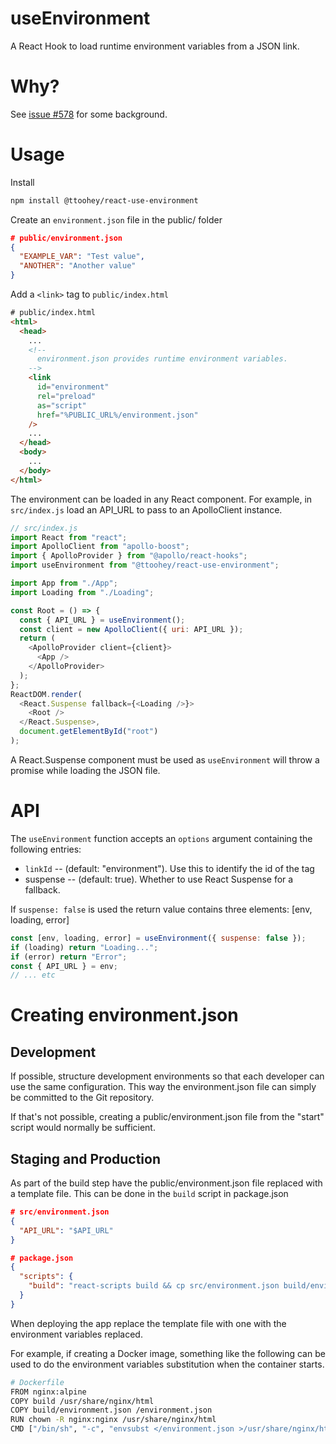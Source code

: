 # useEnvironment

A React Hook to load runtime environment variables from a JSON link.

# Why?

See [issue #578](https://github.com/facebook/create-react-app/issues/578) for some background.

# Usage

Install

```sh
npm install @ttoohey/react-use-environment
```

Create an `environment.json` file in the public/ folder

```json
# public/environment.json
{
  "EXAMPLE_VAR": "Test value",
  "ANOTHER": "Another value"
}
```

Add a `<link>` tag to `public/index.html`

```html
# public/index.html
<html>
  <head>
    ...
    <!--
      environment.json provides runtime environment variables.
    -->
    <link
      id="environment"
      rel="preload"
      as="script"
      href="%PUBLIC_URL%/environment.json"
    />
    ...
  </head>
  <body>
    ...
  </body>
</html>
```

The environment can be loaded in any React component. For example, in
`src/index.js` load an API_URL to pass to an ApolloClient instance.

```js
// src/index.js
import React from "react";
import ApolloClient from "apollo-boost";
import { ApolloProvider } from "@apollo/react-hooks";
import useEnvironment from "@ttoohey/react-use-environment";

import App from "./App";
import Loading from "./Loading";

const Root = () => {
  const { API_URL } = useEnvironment();
  const client = new ApolloClient({ uri: API_URL });
  return (
    <ApolloProvider client={client}>
      <App />
    </ApolloProvider>
  );
};
ReactDOM.render(
  <React.Suspense fallback={<Loading />}>
    <Root />
  </React.Suspense>,
  document.getElementById("root")
);
```

A React.Suspense component must be used as `useEnvironment` will
throw a promise while loading the JSON file.

# API

The `useEnvironment` function accepts an `options` argument containing the
following entries:

- `linkId` -- (default: "environment"). Use this to identify the id of the <link> tag
- suspense -- (default: true). Whether to use React Suspense for a fallback.

If `suspense: false` is used the return value contains three elements: [env, loading, error]

```js
const [env, loading, error] = useEnvironment({ suspense: false });
if (loading) return "Loading...";
if (error) return "Error";
const { API_URL } = env;
// ... etc
```

# Creating environment.json

## Development

If possible, structure development environments so that each developer can use
the same configuration. This way the environment.json file can simply be committed
to the Git repository.

If that's not possible, creating a public/environment.json file from the "start"
script would normally be sufficient.

## Staging and Production

As part of the build step have the public/environment.json file replaced with
a template file. This can be done in the `build` script in package.json

```json
# src/environment.json
{
  "API_URL": "$API_URL"
}
```

```json
# package.json
{
  "scripts": {
    "build": "react-scripts build && cp src/environment.json build/environment.json",
  }
}
```

When deploying the app replace the template file with one with the environment
variables replaced.

For example, if creating a Docker image, something like the following can be
used to do the environment variables substitution when the container starts.

```sh
# Dockerfile
FROM nginx:alpine
COPY build /usr/share/nginx/html
COPY build/environment.json /environment.json
RUN chown -R nginx:nginx /usr/share/nginx/html
CMD ["/bin/sh", "-c", "envsubst </environment.json >/usr/share/nginx/html/environment.json && nginx -g 'daemon off;'"]
```

